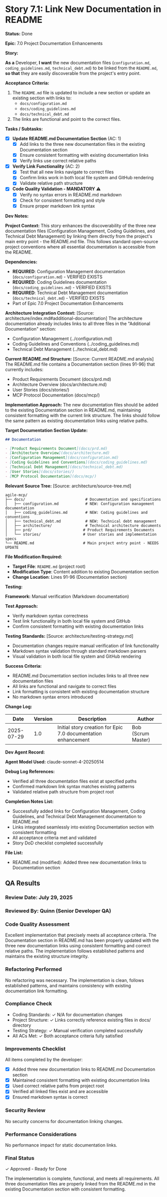 # Story 7.1: Link New Documentation in README

**Status:** Done

**Epic:** 7.0 Project Documentation Enhancements

**Story:**

**As a** Developer,
**I want** the new documentation files (`configuration.md`, `coding_guidelines.md`, `technical_debt.md`) to be linked from the `README.md`,
**so that** they are easily discoverable from the project's entry point.

**Acceptance Criteria:**

1. The `README.md` file is updated to include a new section or update an existing section with links to:
   - `docs/configuration.md`
   - `docs/coding_guidelines.md`
   - `docs/technical_debt.md`
2. The links are functional and point to the correct files.

**Tasks / Subtasks:**

- [x] **Update README.md Documentation Section** (AC: 1)
  - [x] Add links to the three new documentation files in the existing Documentation section
  - [x] Ensure consistent formatting with existing documentation links
  - [x] Verify links use correct relative paths

- [x] **Verify Link Functionality** (AC: 2)
  - [x] Test that all new links navigate to correct files
  - [x] Confirm links work in both local file system and GitHub rendering
  - [x] Validate relative path structure

- [x] **Code Quality Validation - MANDATORY** ⚠️
  - [x] Verify no syntax errors in README.md markdown
  - [x] Check for consistent formatting and style
  - [x] Ensure proper markdown link syntax

**Dev Notes:**

**Project Context:**
This story enhances the discoverability of the three new documentation files (Configuration Management, Coding Guidelines, and Technical Debt Management) by linking them directly from the project's main entry point - the README.md file. This follows standard open-source project conventions where all essential documentation is accessible from the README.

**Dependencies:**
- **REQUIRED**: Configuration Management documentation (`docs/configuration.md`) - VERIFIED EXISTS
- **REQUIRED**: Coding Guidelines documentation (`docs/coding_guidelines.md`) - VERIFIED EXISTS
- **REQUIRED**: Technical Debt Management documentation (`docs/technical_debt.md`) - VERIFIED EXISTS
- Part of Epic 7.0 Project Documentation Enhancements

**Architecture Integration Context:**
[Source: architecture/index.md#additional-documentation]
The architecture documentation already includes links to all three files in the "Additional Documentation" section:
- Configuration Management (../configuration.md)
- Coding Guidelines and Conventions (../coding_guidelines.md)
- Technical Debt Management (../technical_debt.md)

**Current README.md Structure:**
[Source: Current README.md analysis]
The README.md file contains a Documentation section (lines 91-96) that currently includes:
- Product Requirements Document (docs/prd.md)
- Architecture Overview (docs/architecture.md)
- User Stories (docs/stories/)
- MCP Protocol Documentation (docs/mcp/)

**Implementation Approach:**
The new documentation files should be added to the existing Documentation section in README.md, maintaining consistent formatting with the current link structure. The links should follow the same pattern as existing documentation links using relative paths.

**Target Documentation Section Update:**
```markdown
## Documentation

- [Product Requirements Document](docs/prd.md)
- [Architecture Overview](docs/architecture.md)
- [Configuration Management](docs/configuration.md)
- [Coding Guidelines and Conventions](docs/coding_guidelines.md)
- [Technical Debt Management](docs/technical_debt.md)
- [User Stories](docs/stories/)
- [MCP Protocol Documentation](docs/mcp/)
```

**Relevant Source Tree:**
[Source: architecture/source-tree.md]
```
agile-mcp/
├── docs/                           # Documentation and specifications
│   ├── configuration.md            # NEW: Configuration management documentation
│   ├── coding_guidelines.md        # NEW: Coding guidelines and conventions
│   ├── technical_debt.md           # NEW: Technical debt management
│   ├── architecture/               # Technical architecture documents
│   ├── prd/                       # Product Requirements Documents
│   └── stories/                   # User stories and implementation specs
└── README.md                      # Main project entry point - NEEDS UPDATE
```

**File Modification Required:**
- **Target File**: `README.md` (project root)
- **Modification Type**: Content addition to existing Documentation section
- **Change Location**: Lines 91-96 (Documentation section)

**Testing:**

**Framework:** Manual verification (Markdown documentation)

**Test Approach:**
- Verify markdown syntax correctness
- Test link functionality in both local file system and GitHub
- Confirm consistent formatting with existing documentation links

**Testing Standards:**
[Source: architecture/testing-strategy.md]
- Documentation changes require manual verification of link functionality
- Markdown syntax validation through standard markdown parsers
- Visual validation in both local file system and GitHub rendering

**Success Criteria:**
- README.md Documentation section includes links to all three new documentation files
- All links are functional and navigate to correct files
- Link formatting is consistent with existing documentation structure
- No markdown syntax errors introduced

**Change Log:**

| Date | Version | Description | Author |
|------|---------|-------------|--------|
| 2025-07-29 | 1.0 | Initial story creation for Epic 7.0 documentation enhancement | Bob (Scrum Master) |

**Dev Agent Record:**

**Agent Model Used:**
claude-sonnet-4-20250514

**Debug Log References:**
- Verified all three documentation files exist at specified paths
- Confirmed markdown link syntax matches existing patterns
- Validated relative path structure from project root

**Completion Notes List:**
- Successfully added links for Configuration Management, Coding Guidelines, and Technical Debt Management documentation to README.md
- Links integrated seamlessly into existing Documentation section with consistent formatting
- All acceptance criteria met and validated
- Story DoD checklist completed successfully

**File List:**
- README.md (modified): Added three new documentation links to Documentation section

## QA Results

### Review Date: July 29, 2025
### Reviewed By: Quinn (Senior Developer QA)

### Code Quality Assessment
Excellent implementation that precisely meets all acceptance criteria. The Documentation section in README.md has been properly updated with the three new documentation links using consistent formatting and correct relative paths. The implementation follows established patterns and maintains the existing structure integrity.

### Refactoring Performed
No refactoring was necessary. The implementation is clean, follows established patterns, and maintains consistency with existing documentation link formatting.

### Compliance Check
- Coding Standards: ✓ N/A for documentation changes
- Project Structure: ✓ Links correctly reference existing files in docs/ directory
- Testing Strategy: ✓ Manual verification completed successfully
- All ACs Met: ✓ Both acceptance criteria fully satisfied

### Improvements Checklist
All items completed by the developer:
- [x] Added three new documentation links to README.md Documentation section
- [x] Maintained consistent formatting with existing documentation links
- [x] Used correct relative paths from project root
- [x] Verified all linked files exist and are accessible
- [x] Ensured markdown syntax is correct

### Security Review
No security concerns for documentation linking changes.

### Performance Considerations
No performance impact for static documentation links.

### Final Status
✓ Approved - Ready for Done

The implementation is complete, functional, and meets all requirements. All three documentation files are properly linked from the README.md in the existing Documentation section with consistent formatting.
